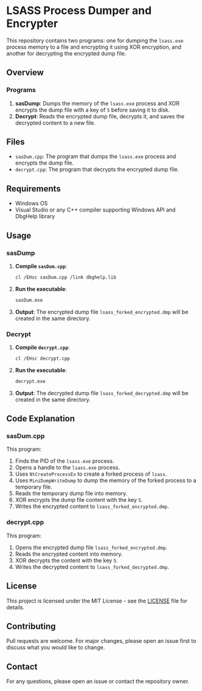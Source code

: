 
# LSASS Process Dumper and Encrypter

This repository contains two programs: one for dumping the `lsass.exe` process memory to a file and encrypting it using XOR encryption, and another for decrypting the encrypted dump file.

## Overview

### Programs

1. **sasDump**: Dumps the memory of the `lsass.exe` process and XOR encrypts the dump file with a key of `5` before saving it to disk.
2. **Decrypt**: Reads the encrypted dump file, decrypts it, and saves the decrypted content to a new file.

## Files

- `sasDum.cpp`: The program that dumps the `lsass.exe` process and encrypts the dump file.
- `decrypt.cpp`: The program that decrypts the encrypted dump file.

## Requirements

- Windows OS
- Visual Studio or any C++ compiler supporting Windows API and DbgHelp library

## Usage

### sasDump

1. **Compile `sasDum.cpp`**:
    ```sh
    cl /EHsc sasDum.cpp /link dbghelp.lib
    ```

2. **Run the executable**:
    ```sh
    sasDum.exe
    ```

3. **Output**: The encrypted dump file `lsass_forked_encrypted.dmp` will be created in the same directory.

### Decrypt

1. **Compile `decrypt.cpp`**:
    ```sh
    cl /EHsc decrypt.cpp
    ```

2. **Run the executable**:
    ```sh
    decrypt.exe
    ```

3. **Output**: The decrypted dump file `lsass_forked_decrypted.dmp` will be created in the same directory.

## Code Explanation

### sasDum.cpp

This program:
1. Finds the PID of the `lsass.exe` process.
2. Opens a handle to the `lsass.exe` process.
3. Uses `NtCreateProcessEx` to create a forked process of `lsass`.
4. Uses `MiniDumpWriteDump` to dump the memory of the forked process to a temporary file.
5. Reads the temporary dump file into memory.
6. XOR encrypts the dump file content with the key `5`.
7. Writes the encrypted content to `lsass_forked_encrypted.dmp`.

### decrypt.cpp

This program:
1. Opens the encrypted dump file `lsass_forked_encrypted.dmp`.
2. Reads the encrypted content into memory.
3. XOR decrypts the content with the key `5`.
4. Writes the decrypted content to `lsass_forked_decrypted.dmp`.

## License

This project is licensed under the MIT License - see the [LICENSE](LICENSE) file for details.

## Contributing

Pull requests are welcome. For major changes, please open an issue first to discuss what you would like to change.

## Contact

For any questions, please open an issue or contact the repository owner.

